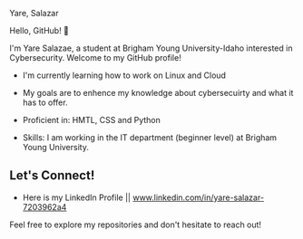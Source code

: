 Yare, Salazar

Hello, GitHub! 👋

I'm Yare Salazae, a student at Brigham Young University-Idaho interested in Cybersecurity. Welcome to my GitHub profile!

- I'm currently learning how to work on Linux and Cloud
- My goals are to enhence my knowledge about cybersecuirty and what it has to offer.

- Proficient in: HMTL, CSS and Python
- Skills: I am working in the IT department (beginner level) at Brigham Young University.

## Let's Connect!

- Here is my LinkedIn Profile || www.linkedin.com/in/yare-salazar-7203962a4

Feel free to explore my repositories and don't hesitate to reach out!
